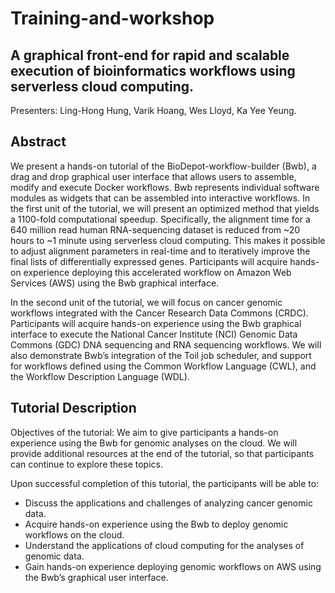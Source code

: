 # Training-and-workshop

## A graphical front-end for rapid and scalable execution of bioinformatics workflows using serverless cloud computing.

Presenters: Ling-Hong Hung, Varik Hoang, Wes Lloyd, Ka Yee Yeung.

## Abstract 
We present a hands-on tutorial of the BioDepot-workflow-builder (Bwb), a drag and drop graphical user interface that allows users to assemble, modify and execute Docker workflows. Bwb represents individual software modules as widgets that can be assembled into interactive workflows.  In the first unit of the tutorial, we will present an optimized method that yields a 1100-fold computational speedup. Specifically, the alignment time for a 640 million read human RNA-sequencing dataset is reduced from ~20 hours to ~1 minute using serverless cloud computing. This makes it possible to adjust alignment parameters in real-time and to iteratively improve the final lists of differentially expressed genes. Participants will acquire hands-on experience deploying this accelerated workflow on Amazon Web Services (AWS) using the Bwb graphical interface. 

In the second unit of the tutorial, we will focus on cancer genomic workflows integrated with the Cancer Research Data Commons (CRDC).  Participants will acquire hands-on experience using the Bwb graphical interface to execute the National Cancer Institute (NCI) Genomic Data Commons (GDC) DNA sequencing and RNA sequencing workflows.  We will also demonstrate Bwb’s integration of the Toil job scheduler, and support for workflows defined using the Common Workflow Language (CWL), and the Workflow Description Language (WDL).

## Tutorial Description
Objectives of the tutorial: We aim to give participants a hands-on experience using the Bwb for genomic analyses on the cloud.   We will provide additional resources at the end of the tutorial, so that participants can continue to explore these topics.

Upon successful completion of this tutorial, the participants will be able to:
* Discuss the applications and challenges of analyzing cancer genomic data.
* Acquire hands-on experience using the Bwb to deploy genomic workflows on the cloud.
* Understand the applications of cloud computing for the analyses of genomic data.
* Gain hands-on experience deploying genomic workflows on AWS using the Bwb’s graphical user interface.
